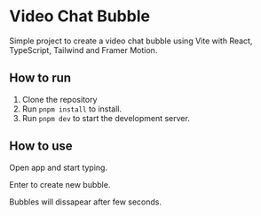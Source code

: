 # Video Chat Bubble

Simple project to create a video chat bubble using Vite with React, TypeScript, Tailwind and Framer Motion.

## How to run

1. Clone the repository
2. Run `pnpm install` to install.
3. Run `pnpm dev` to start the development server.

## How to use

Open app and start typing.

Enter to create new bubble.

Bubbles will dissapear after few seconds.

